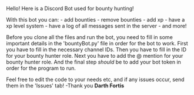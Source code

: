 Hello! Here is a Discord Bot used for bounty hunting! 

With this bot you can: 
    - add bounties
    - remove bounties
    - add xp
    - have a xp level system
    - have a log of all messages sent in the server
    - and more!

Before you clone all the files and run the bot, you need to fill in some important details in the 'bountyBot.py' file in order for the bot to work.
      First you have to fill in the necessary channel IDs.
      Then you have to fill in the ID for your bounty hunter role.
      Next you have to add the @ mention for your bounty hunter role.
      And the final step *should* be to add your bot token in order for the program to run.

Feel free to edit the code to your needs etc, and if any issues occur, send them in the 'Issues' tab!
-Thank you
**Darth Fortis**

